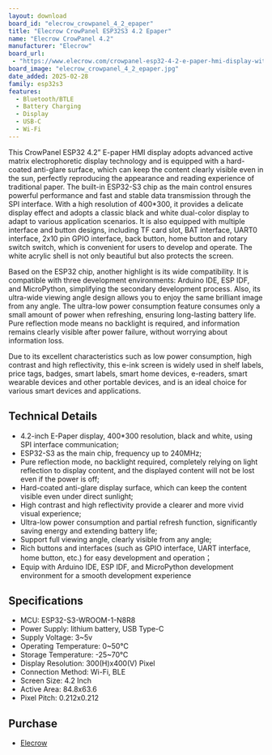 ```yaml
---
layout: download
board_id: "elecrow_crowpanel_4_2_epaper"
title: "Elecrow CrowPanel ESP32S3 4.2 Epaper"
name: "Elecrow CrowPanel 4.2"
manufacturer: "Elecrow"
board_url:
 - "https://www.elecrow.com/crowpanel-esp32-4-2-e-paper-hmi-display-with-400-300-resolution-black-white-color-driven-by-spi-interface.html/"
board_image: "elecrow_crowpanel_4_2_epaper.jpg"
date_added: 2025-02-28
family: esp32s3
features:
  - Bluetooth/BTLE
  - Battery Charging
  - Display
  - USB-C
  - Wi-Fi
---
```


This CrowPanel ESP32 4.2” E-paper HMI display adopts advanced active matrix electrophoretic display technology and is equipped with a hard-coated anti-glare surface, which can keep the content clearly visible even in the sun, perfectly reproducing the appearance and reading experience of traditional paper. The built-in ESP32-S3 chip as the main control ensures powerful performance and fast and stable data transmission through the SPI interface. With a high resolution of 400*300, it provides a delicate display effect and adopts a classic black and white dual-color display to adapt to various application scenarios. It is also equipped with multiple interface and button designs, including TF card slot, BAT interface, UART0 interface, 2x10 pin GPIO interface, back button, home button and rotary switch switch, which is convenient for users to develop and operate. The white acrylic shell is not only beautiful but also protects the screen.

Based on the ESP32 chip, another highlight is its wide compatibility. It is compatible with three development environments: Arduino IDE, ESP IDF, and MicroPython, simplifying the secondary development process. Also, its ultra-wide viewing angle design allows you to enjoy the same brilliant image from any angle. The ultra-low power consumption feature consumes only a small amount of power when refreshing, ensuring long-lasting battery life. Pure reflection mode means no backlight is required, and information remains clearly visible after power failure, without worrying about information loss.

Due to its excellent characteristics such as low power consumption, high contrast and high reflectivity, this e-ink screen is widely used in shelf labels, price tags, badges, smart labels, smart home devices, e-readers, smart wearable devices and other portable devices, and is an ideal choice for various smart devices and applications.

## Technical Details
- 4.2-inch E-Paper display, 400*300 resolution, black and white, using SPI interface communication;
- ESP32-S3 as the main chip, frequency up to 240MHz;
- Pure reflection mode, no backlight required, completely relying on light reflection to display content, and the displayed content will not be lost even if the power is off;
- Hard-coated anti-glare display surface, which can keep the content visible even under direct sunlight;
- High contrast and high reflectivity provide a clearer and more vivid visual experience;
- Ultra-low power consumption and partial refresh function, significantly saving energy and extending battery life;
- Support full viewing angle, clearly visible from any angle;
- Rich buttons and interfaces (such as GPIO interface, UART interface, home button, etc.) for easy development and operation；
- Equip with Arduino IDE, ESP IDF, and MicroPython development environment for a smooth development experience

## Specifications
- MCU: ESP32-S3-WROOM-1-N8R8
- Power Supply: lithium battery, USB Type-C
- Supply Voltage: 3~5v
- Operating Temperature: 0~50℃
- Storage Temperature: -25~70℃
- Display Resolution: 300(H)x400(V) Pixel
- Connection Method: Wi-Fi, BLE
- Screen Size: 4.2 Inch
- Active Area: 84.8x63.6
- Pixel Pitch: 0.212x0.212

## Purchase

* [Elecrow](https://www.elecrow.com/crowpanel-esp32-4-2-e-paper-hmi-display-with-400-300-resolution-black-white-color-driven-by-spi-interface.html)
